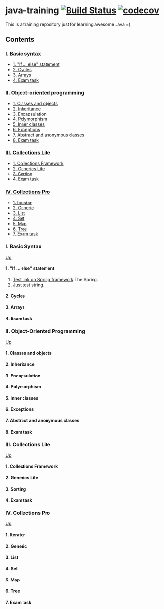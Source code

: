 # java-training [![Build Status](https://travis-ci.org/ephemeralin/java-training.svg?branch=master)](https://travis-ci.org/ephemeralin/java-training) [![codecov](https://codecov.io/gh/ephemeralin/java-training/branch/master/graph/badge.svg)](https://codecov.io/gh/ephemeralin/java-training)


This is a training repository just for learning awesome Java =)

## Contents

### [I. Basic syntax](#i-basic-syntax-1)
* [1. "If ... else" statement](#1-if--else-statement)
* [2. Cycles](#2-cycles)
* [3. Arrays](#3-arrays)
* [4. Exam task](#4-exam-task)

### [II. Object-oriented programming](ii-object-oriented-programming-1)
* [1. Classes and objects](#1-classes-and-objects)
* [2. Inheritance](#2-inheritance)
* [3. Encapsulation](#3-encapsulation)
* [4. Polymorphism](#4-polymorphism)
* [5. Inner classes](#5-inner-classes)
* [6. Exceptions](#6-exceptions)
* [7. Abstract and anonymous classes](#7-abstract-and-anonymous-classes)
* [8. Exam task](#8-exam-task)

### [III. Collections Lite](iii-collections-lite-1)
* [1. Collections Framework](#1-collections-framework)
* [2. Generics Lite](#2-generics-lite)
* [3. Sorting](#3-sorting)
* [4. Exam task](#4-exam-task-1)

### [IV. Collections Pro](iv-collections-pro-1)
* [1. Iterator](#1-iterator)
* [2. Generic](#2-generic)
* [3. List](#3-list)
* [4. Set](#4-set)
* [5. Map](#5-map)
* [6. Tree](#6-tree)
* [7. Exam task](#7-exam-task)

### I. Basic Syntax
[Up](#java-training)
#### 1. "If ... else" statement
1.  [Test link on Spring framework](https://github.com/spring-projects/spring-framework) The Spring. 
2.  Just test string.
#### 2. Cycles
#### 3. Arrays
#### 4. Exam task

### II. Object-Oriented Programming
[Up](#java-training)
#### 1. Classes and objects
#### 2. Inheritance
#### 3. Encapsulation
#### 4. Polymorphism
#### 5. Inner classes
#### 6. Exceptions
#### 7. Abstract and anonymous classes
#### 8. Exam task

### III. Collections Lite
[Up](#java-training)
#### 1. Collections Framework
#### 2. Generics Lite
#### 3. Sorting
#### 4. Exam task

### IV. Collections Pro
[Up](#java-training)
#### 1. Iterator
#### 2. Generic
#### 3. List
#### 4. Set
#### 5. Map
#### 6. Tree
#### 7. Exam task
